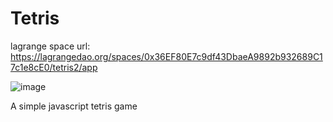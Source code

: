 # Tetris

lagrange space url: https://lagrangedao.org/spaces/0x36EF80E7c9df43DbaeA9892b932689C17c1e8cE0/tetris2/app

![image](https://github.com/ElioLam/awesome-swanchain/assets/69795569/ff90da16-5891-432f-8b6e-0230f01b8798)


A simple javascript tetris game 

